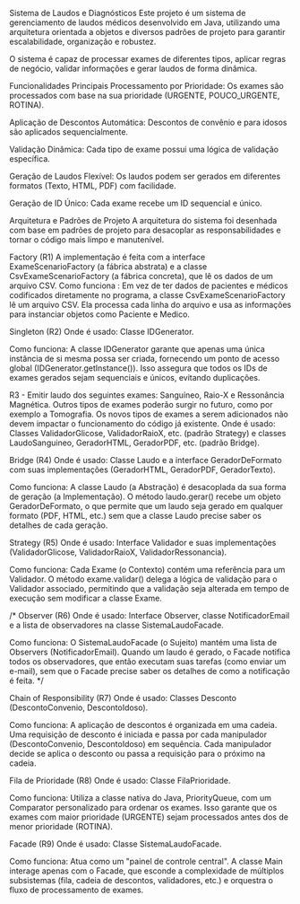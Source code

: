 Sistema de Laudos e Diagnósticos
Este projeto é um sistema de gerenciamento de laudos médicos desenvolvido em Java, utilizando uma arquitetura orientada a objetos e diversos padrões de projeto para garantir escalabilidade, organização e robustez.

O sistema é capaz de processar exames de diferentes tipos, aplicar regras de negócio, validar informações e gerar laudos de forma dinâmica.

Funcionalidades Principais
Processamento por Prioridade: Os exames são processados com base na sua prioridade (URGENTE, POUCO_URGENTE, ROTINA).

Aplicação de Descontos Automática: Descontos de convênio e para idosos são aplicados sequencialmente.

Validação Dinâmica: Cada tipo de exame possui uma lógica de validação específica.

Geração de Laudos Flexível: Os laudos podem ser gerados em diferentes formatos (Texto, HTML, PDF) com facilidade.


Geração de ID Único: Cada exame recebe um ID sequencial e único.

Arquitetura e Padrões de Projeto
A arquitetura do sistema foi desenhada com base em padrões de projeto para desacoplar as responsabilidades e tornar o código mais limpo e manutenível.


Factory (R1)
A implementação é feita com a interface ExameScenarioFactory (a fábrica abstrata) e a classe CsvExameScenarioFactory (a fábrica concreta), que lê os dados de um arquivo CSV.
Como funciona : Em vez de ter dados de pacientes e médicos codificados diretamente no programa, a classe CsvExameScenarioFactory lê um arquivo CSV. Ela processa cada linha do arquivo e usa as informações para instanciar objetos como Paciente e Medico.

Singleton (R2)
Onde é usado: Classe IDGenerator.

Como funciona: A classe IDGenerator garante que apenas uma única instância de si mesma possa ser criada, fornecendo um ponto de acesso global (IDGenerator.getInstance()). Isso assegura que todos os IDs de exames gerados sejam sequenciais e únicos, evitando duplicações.


R3 - Emitir laudo dos seguintes exames: Sanguíneo, Raio-X e Ressonância Magnética. Outros tipos de exames poderão surgir no futuro, como por exemplo a Tomografia. Os novos tipos de exames a serem adicionados não devem impactar o funcionamento do código já existente.
Onde é usado: Classes ValidadorGlicose, ValidadorRaioX, etc. (padrão Strategy) e classes LaudoSanguineo, GeradorHTML, GeradorPDF, etc. (padrão Bridge).



Bridge (R4)
Onde é usado: Classe Laudo e a interface GeradorDeFormato com suas implementações (GeradorHTML, GeradorPDF, GeradorTexto).

Como funciona: A classe Laudo (a Abstração) é desacoplada da sua forma de geração (a Implementação). O método laudo.gerar() recebe um objeto GeradorDeFormato, o que permite que um laudo seja gerado em qualquer formato (PDF, HTML, etc.) sem que a classe Laudo precise saber os detalhes de cada geração.



Strategy (R5)
Onde é usado: Interface Validador e suas implementações (ValidadorGlicose, ValidadorRaioX, ValidadorRessonancia).

Como funciona: Cada Exame (o Contexto) contém uma referência para um Validador. O método exame.validar() delega a lógica de validação para o Validador associado, permitindo que a validação seja alterada em tempo de execução sem modificar a classe Exame.

/*
Observer (R6)
Onde é usado: Interface Observer, classe NotificadorEmail e a lista de observadores na classe SistemaLaudoFacade.

Como funciona: O SistemaLaudoFacade (o Sujeito) mantém uma lista de Observers (NotificadorEmail). Quando um laudo é gerado, o Facade notifica todos os observadores, que então executam suas tarefas (como enviar um e-mail), sem que o Facade precise saber os detalhes de como a notificação é feita.
*/

Chain of Responsibility (R7)
Onde é usado: Classes Desconto (DescontoConvenio, DescontoIdoso).

Como funciona: A aplicação de descontos é organizada em uma cadeia. Uma requisição de desconto é iniciada e passa por cada manipulador (DescontoConvenio, DescontoIdoso) em sequência. Cada manipulador decide se aplica o desconto ou passa a requisição para o próximo na cadeia.

Fila de Prioridade (R8)
Onde é usado: Classe FilaPrioridade.

Como funciona: Utiliza a classe nativa do Java, PriorityQueue, com um Comparator personalizado para ordenar os exames. Isso garante que os exames com maior prioridade (URGENTE) sejam processados antes dos de menor prioridade (ROTINA).

Facade (R9)
Onde é usado: Classe SistemaLaudoFacade.

Como funciona: Atua como um "painel de controle central". A classe Main interage apenas com o Facade, que esconde a complexidade de múltiplos subsistemas (fila, cadeia de descontos, validadores, etc.) e orquestra o fluxo de processamento de exames.




